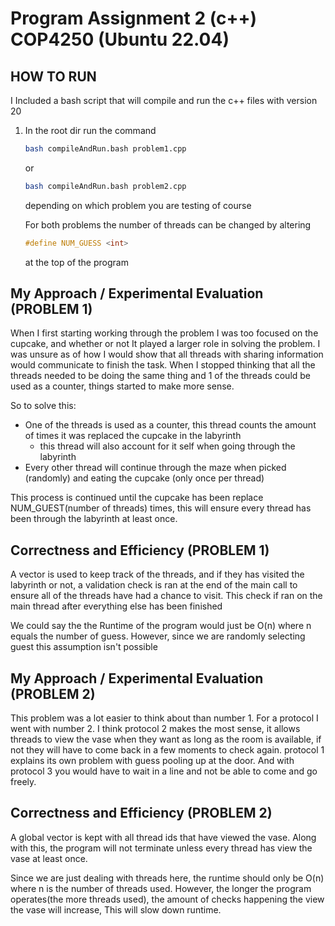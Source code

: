 # Program Assignment 2 (c++) COP4250 (Ubuntu 22.04)

## HOW TO RUN

I Included a bash script that will compile and run the c++ files with version 20

1. In the root dir run the command

   ```bash
   bash compileAndRun.bash problem1.cpp
   ```

   or

   ```bash
   bash compileAndRun.bash problem2.cpp
   ```

   depending on which problem you are testing of course

   For both problems the number of threads can be changed by altering

   ```c
   #define NUM_GUESS <int>
   ```

   at the top of the program

## My Approach / Experimental Evaluation (PROBLEM 1)

When I first starting working through the problem I was too focused on the cupcake, and whether or not It played a larger role in solving the problem. I was unsure as of how I would show that all threads with sharing information would communicate to finish the task. When I stopped thinking that all the threads needed to be doing the same thing and 1 of the threads could be used as a counter, things started to make more sense.

So to solve this:

- One of the threads is used as a counter, this thread counts the amount of times it was replaced the cupcake in the labyrinth
  - this thread will also account for it self when going through the labyrinth
- Every other thread will continue through the maze when picked (randomly) and eating the cupcake (only once per thread)

This process is continued until the cupcake has been replace NUM_GUEST(number of threads) times, this will ensure every thread has been through the labyrinth at least once.

## Correctness and Efficiency (PROBLEM 1)

A vector is used to keep track of the threads, and if they has visited the labyrinth or not, a validation check is ran at the end of the main call to ensure all of the threads have had a chance to visit. This check if ran on the main thread after everything else has been finished

We could say the the Runtime of the program would just be O(n) where n equals the number of guess. However, since we are randomly selecting guest this assumption isn't possible

## My Approach / Experimental Evaluation (PROBLEM 2)

This problem was a lot easier to think about than number 1. For a protocol I went with number 2. I think protocol 2 makes the most sense, it allows threads to view the vase when they want as long as the room is available, if not they will have to come back in a few moments to check again. protocol 1 explains its own problem with guess pooling up at the door. And with protocol 3 you would have to wait in a line and not be able to come and go freely.

## Correctness and Efficiency (PROBLEM 2)

A global vector is kept with all thread ids that have viewed the vase. Along with this, the program will not terminate unless every thread has view the vase at least once.

Since we are just dealing with threads here, the runtime should only be O(n) where n is the number of threads used. However, the longer the program operates(the more threads used), the amount of checks happening the view the vase will increase, This will slow down runtime.
